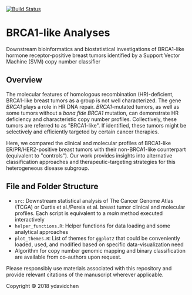 [![Build Status](https://travis-ci.org/ydavidchen/BRCA1-like_analyses.svg?branch=master)](https://travis-ci.org/ydavidchen/BRCA1-like_analyses)

# BRCA1-like Analyses

Downstream bioinformatics and biostatistical investigations of BRCA1-like hormone receptor-positive breast tumors identified by a Support Vector Machine (SVM) copy number classifier

## Overview

The molecular features of homologous recombination (HR)-deficient, BRCA1-like breast tumors as a group is not well characterized. The gene *BRCA1* plays a role in HR DNA repair. *BRCA1*-mutated tumors, as well as some tumors without a *bona fide BRCA1* mutation, can demonstrate HR deficiency and characteristic copy number profiles. Collectively, these tumors are referred to as "BRCA1-like". If identified, these tumors might be selectively and efficiently targeted by certain cancer therapies.

Here, we compared the clinical and molecular profiles of BRCA1-like ER/PR/HER2-positive breast tumors with their non-BRCA1-like counterpart (equivalent to "controls"). Our work provides insights into alternative classification approaches and therapeutic-targeting strategies for this heterogeneous disease subgroup.

## File and Folder Structure

* `src`: Downstream statistical analysis of The Cancer Genome Atlas (TCGA) or Curtis et al./Pereia et al. breast tumor clinical and molecular profiles. Each script is equivalent to a *main* method executed interactively
* `helper_functions.R`: Helper functions for data loading and some analytical approaches
* `plot_themes.R`: List of themes for `ggplot2` that could be conveniently loaded, used, and modified based on specific data-visualization need
* Algorithm for copy number genomic mapping and binary classification are available from co-authors upon request.

Please responsibly use materials associated with this repository and provide relevant citations of the manuscript wherever applicable.

Copyright &copy; 2018 ydavidchen
